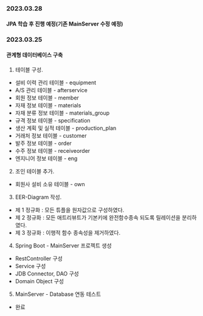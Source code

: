 ### 2023.03.28

#### JPA 학습 후 진행 예정(기존 MainServer 수정 예정)

### 2023.03.25

#### 관계형 데이터베이스 구축

1. 테이블 구성.
* 설비 이력 관리 테이블 - equipment
* A/S 관리 테이블 - afterservice
* 회원 정보 테이블 - member
* 자재 정보 테이블 - materials
* 자재 분류 정보 테이블 - materials_group
* 규격 정보 테이블 - specification
* 생산 계획 및 실적 테이블 - production_plan
* 거래처 정보 테이블 - customer
* 발주 정보 테이블 - order
* 수주 정보 테이블 - receiveorder
* 엔지니어 정보 테이블 - eng

2. 조인 테이블 추가.
* 회원사 설비 소유 테이블 - own

3. EER-Diagram 작성.
* 제 1 정규화 : 모든 튜플을 원자값으로 구성하였다.
* 제 2 정규화 : 모든 애트리뷰트가 기본키에 완전함수종속 되도록 릴레이션을 분리하였다.
* 제 3 정규화 : 이행적 함수 종속성을 제거하였다.

4. Spring Boot - MainServer 프로젝트 생성
* RestController 구성
* Service 구성
* JDB Connector, DAO 구성
* Domain Object 구성

5. MainServer - Database 연동 테스트
* 완료
